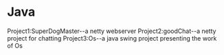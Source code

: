 # Java
Project1:SuperDogMaster--a netty webserver
Project2:goodChat--a netty project for chatting 
Project3:Os--a java swing project presenting the work of Os
